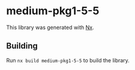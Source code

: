 # medium-pkg1-5-5

This library was generated with [Nx](https://nx.dev).

## Building

Run `nx build medium-pkg1-5-5` to build the library.
